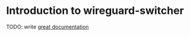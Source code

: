 # Introduction to wireguard-switcher

TODO: write [great documentation](http://jacobian.org/writing/what-to-write/)

